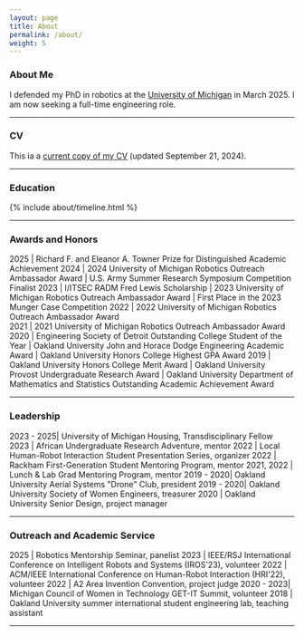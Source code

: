 ```yaml
---
layout: page
title: About
permalink: /about/
weight: 5
---
```


### About Me

I defended my PhD in robotics at the [University of Michigan](https://umich.edu/) in March 2025. I am now seeking a full-time engineering role.

---

### CV

This ia a [current copy of my CV](https://drive.google.com/file/d/1ojE5LlqVza866FIK1fROpDwwOCYLnuF-/view?usp=sharing) (updated September 21, 2024).

---


### Education

<!--
{% capture carousel_images %}
../assets/img/profile.jpg
https://i.pinimg.com/originals/08/e7/ec/08e7ec0f84233b37ac26e920bc60ec57.gif
{% endcapture %}
{% include elements/carousel.html %}

<div class="row">
{% include about/skills.html title="Programming Skills" source=site.data.programming-skills %}
{% include about/skills.html title="Other Skills" source=site.data.other-skills %}
</div>
-->
<div class="row">
{% include about/timeline.html %}
</div>

---

### Awards and Honors

<style>
td, th {
   border: none!important;
}
</style>

2025       | Richard F. and Eleanor A. Towner Prize for Distinguished Academic Achievement
2024       | 2024 University of Michigan Robotics Outreach Ambassador Award
           | U.S. Army Summer Research Symposium Competition Finalist
2023       | I/ITSEC RADM Fred Lewis Scholarship
           | 2023 University of Michigan Robotics Outreach Ambassador Award
           | First Place in the 2023 Munger Case Competition
2022       | 2022 University of Michigan Robotics Outreach Ambassador Award  
2021       | 2021 University of Michigan Robotics Outreach Ambassador Award  
2020       | Engineering Society of Detroit Outstanding College Student of the Year
           | Oakland University John and Horace Dodge Engineering Academic Award
           | Oakland University Honors College Highest GPA Award
2019       | Oakland University Honors College Merit Award
           | Oakland University Provost Undergraduate Research Award
           | Oakland University Department of Mathematics and Statistics Outstanding Academic Achievement Award

---

### Leadership

<style>
td, th {
   border: none!important;
}
</style>

2023 - 2025| University of Michigan Housing, Transdisciplinary Fellow
2023       | African Undergraduate Research Adventure, mentor
2022       | Local Human-Robot Interaction Student Presentation Series, organizer
2022       | Rackham First-Generation Student Mentoring Program, mentor
2021, 2022 | Lunch & Lab Grad Mentoring Program, mentor
2019 - 2020| Oakland University Aerial Systems "Drone" Club, president
2019 - 2020| Oakland University Society of Women Engineers, treasurer
2020       | Oakland University Senior Design, project manager

---

### Outreach and Academic Service

<style>
td, th {
   border: none!important;
}
</style>

2025       | Robotics Mentorship Seminar, panelist
2023       | IEEE/RSJ International Conference on Intelligent Robots and Systems (IROS'23), volunteer
2022       | ACM/IEEE International Conference on Human-Robot Interaction (HRI'22), volunteer
2022       | A2 Area Invention Convention, project judge
2020 - 2023| Michigan Council of Women in Technology GET-IT Summit, volunteer
2018       | Oakland University summer international student engineering lab, teaching assistant

---
